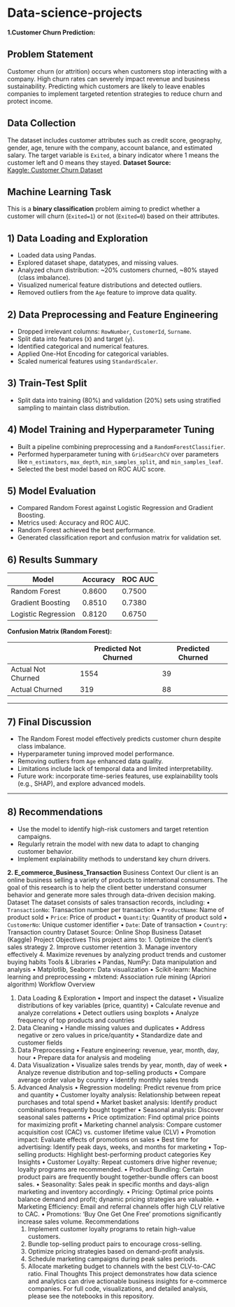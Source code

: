 # Data-science-projects
**1.Customer Churn Prediction:**

## Problem Statement
Customer churn (or attrition) occurs when customers stop interacting with a company. High churn rates can severely impact revenue and business sustainability. Predicting which customers are likely to leave enables companies to implement targeted retention strategies to reduce churn and protect income.
## Data Collection
The dataset includes customer attributes such as credit score, geography, gender, age, tenure with the company, account balance, and estimated salary. The target variable is `Exited`, a binary indicator where 1 means the customer left and 0 means they stayed.
**Dataset Source:**  
[Kaggle: Customer Churn Dataset](https://www.kaggle.com/datasets/willianoliveiragibin/customer-churn)
## Machine Learning Task
This is a **binary classification** problem aiming to predict whether a customer will churn (`Exited=1`) or not (`Exited=0`) based on their attributes.
## 1) Data Loading and Exploration

- Loaded data using Pandas.
- Explored dataset shape, datatypes, and missing values.
- Analyzed churn distribution: ~20% customers churned, ~80% stayed (class imbalance).
- Visualized numerical feature distributions and detected outliers.
- Removed outliers from the `Age` feature to improve data quality.

## 2) Data Preprocessing and Feature Engineering

- Dropped irrelevant columns: `RowNumber`, `CustomerId`, `Surname`.
- Split data into features (`X`) and target (`y`).
- Identified categorical and numerical features.
- Applied One-Hot Encoding for categorical variables.
- Scaled numerical features using `StandardScaler`.

## 3) Train-Test Split

- Split data into training (80%) and validation (20%) sets using stratified sampling to maintain class distribution.


## 4) Model Training and Hyperparameter Tuning

- Built a pipeline combining preprocessing and a `RandomForestClassifier`.
- Performed hyperparameter tuning with `GridSearchCV` over parameters like `n_estimators`, `max_depth`, `min_samples_split`, and `min_samples_leaf`.
- Selected the best model based on ROC AUC score.


## 5) Model Evaluation

- Compared Random Forest against Logistic Regression and Gradient Boosting.
- Metrics used: Accuracy and ROC AUC.
- Random Forest achieved the best performance.
- Generated classification report and confusion matrix for validation set.


## 6) Results Summary

| Model               | Accuracy | ROC AUC |
|---------------------|----------|---------|
| Random Forest       | 0.8600   | 0.7500  |
| Gradient Boosting   | 0.8510   | 0.7380  |
| Logistic Regression | 0.8120   | 0.6750  |

**Confusion Matrix (Random Forest):**

|               | Predicted Not Churned | Predicted Churned |
|---------------|-----------------------|-------------------|
| Actual Not Churned | 1554                  | 39                |
| Actual Churned     | 319                   | 88                |

---

## 7) Final Discussion

- The Random Forest model effectively predicts customer churn despite class imbalance.
- Hyperparameter tuning improved model performance.
- Removing outliers from `Age` enhanced data quality.
- Limitations include lack of temporal data and limited interpretability.
- Future work: incorporate time-series features, use explainability tools (e.g., SHAP), and explore advanced models.

---

## 8) Recommendations

- Use the model to identify high-risk customers and target retention campaigns.
- Regularly retrain the model with new data to adapt to changing customer behavior.
- Implement explainability methods to understand key churn drivers.

**2. E_commerce_Business_Transaction**
Business Context
Our client is an online business selling a variety of products to international consumers. The goal of this research is to help the client better understand consumer behavior and generate more sales through data-driven decision making.
Dataset
The dataset consists of sales transaction records, including:
	•	`TransactionNo`: Transaction number per transaction
	•	`ProductName`: Name of product sold
	•	`Price`: Price of product
	•	`Quantity`: Quantity of product sold
	•	`CustomerNo`: Unique customer identifier
	•	`Date`: Date of transaction
	•	`Country`: Transaction country
Dataset Source:
Online Shop Business Dataset (Kaggle)
Project Objectives
This project aims to:
	1.	Optimize the client’s sales strategy
	2.	Improve customer retention
	3.	Manage inventory effectively
	4.	Maximize revenues by analyzing product trends and customer buying habits
Tools & Libraries
	•	Pandas, NumPy: Data manipulation and analysis
	•	Matplotlib, Seaborn: Data visualization
	•	Scikit-learn: Machine learning and preprocessing
	•	mlxtend: Association rule mining (Apriori algorithm)
Workflow Overview
1. Data Loading & Exploration
	•	Import and inspect the dataset
	•	Visualize distributions of key variables (price, quantity)
	•	Calculate revenue and analyze correlations
	•	Detect outliers using boxplots
	•	Analyze frequency of top products and countries
2. Data Cleaning
	•	Handle missing values and duplicates
	•	Address negative or zero values in price/quantity
	•	Standardize date and customer fields
3. Data Preprocessing
	•	Feature engineering: revenue, year, month, day, hour
	•	Prepare data for analysis and modeling
4. Data Visualization
	•	Visualize sales trends by year, month, day of week
	•	Analyze revenue distribution and top-selling products
	•	Compare average order value by country
	•	Identify monthly sales trends
5. Advanced Analysis
	•	Regression modeling: Predict revenue from price and quantity
	•	Customer loyalty analysis: Relationship between repeat purchases and total spend
	•	Market basket analysis: Identify product combinations frequently bought together
	•	Seasonal analysis: Discover seasonal sales patterns
	•	Price optimization: Find optimal price points for maximizing profit
	•	Marketing channel analysis: Compare customer acquisition cost (CAC) vs. customer lifetime value (CLV)
	•	Promotion impact: Evaluate effects of promotions on sales
	•	Best time for advertising: Identify peak days, weeks, and months for marketing
	•	Top-selling products: Highlight best-performing product categories
Key Insights
	•	Customer Loyalty: Repeat customers drive higher revenue; loyalty programs are recommended.
	•	Product Bundling: Certain product pairs are frequently bought together-bundle offers can boost sales.
	•	Seasonality: Sales peak in specific months and days-align marketing and inventory accordingly.
	•	Pricing: Optimal price points balance demand and profit; dynamic pricing strategies are valuable.
	•	Marketing Efficiency: Email and referral channels offer high CLV relative to CAC.
	•	Promotions: ‘Buy One Get One Free’ promotions significantly increase sales volume.
Recommendations
	1.	Implement customer loyalty programs to retain high-value customers.
	2.	Bundle top-selling product pairs to encourage cross-selling.
	3.	Optimize pricing strategies based on demand-profit analysis.
	4.	Schedule marketing campaigns during peak sales periods.
	5.	Allocate marketing budget to channels with the best CLV-to-CAC ratio.
Final Thoughts
This project demonstrates how data science and analytics can drive actionable business insights for e-commerce companies. For full code, visualizations, and detailed analysis, please see the notebooks in this repository.
